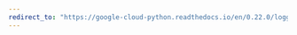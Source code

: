 ```yaml
---
redirect_to: "https://google-cloud-python.readthedocs.io/en/0.22.0/logging-handlers-container-engine.html"
---
```

